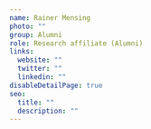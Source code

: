 ```yaml
---
name: Rainer Mensing
photo: ""
group: Alumni
role: Research affiliate (Alumni)
links:
  website: ""
  twitter: ""
  linkedin: ""
disableDetailPage: true
seo:
  title: ""
  description: ""
---
```


